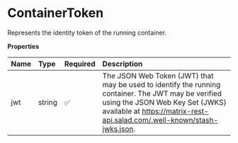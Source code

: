 # ContainerToken

Represents the identity token of the running container.

**Properties**

| Name | Type   | Required | Description                                                                                                                                                                                                        |
| :--- | :----- | :------- | :----------------------------------------------------------------------------------------------------------------------------------------------------------------------------------------------------------------- |
| jwt  | string | ✅       | The JSON Web Token (JWT) that may be used to identify the running container. The JWT may be verified using the JSON Web Key Set (JWKS) available at https://matrix-rest-api.salad.com/.well-known/stash-jwks.json. |
